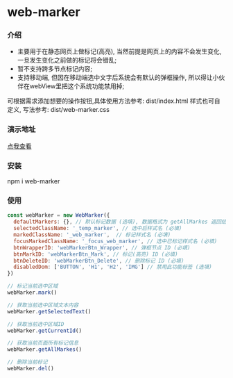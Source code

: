 # web-marker

### 介绍
* 主要用于在静态网页上做标记(高亮), 当然前提是网页上的内容不会发生变化, 一旦发生变化之前做的标记将会错乱;
* 暂不支持跨多节点标记内容;
* 支持移动端, 但因在移动端选中文字后系统会有默认的弹框操作, 所以得让小伙伴在webView里把这个系统功能禁用掉;

可根据需求添加想要的操作按钮,具体使用方法参考: dist/index.html
样式也可自定义, 写法参考: dist/web-marker.css

### 演示地址
[点我查看](http://180.76.54.31:83 "web-marker demo")


### 安装
npm i web-marker

### 使用
```javascript
const webMarker = new WebMarker({
  defaultMarkers: {}, // 默认标记数据 (选填), 数据格式为 getAllMarkes 返回结果
  selectedClassName: '_temp_marker', // 选中后样式名 (必填)
  markedClassName: '_web_marker',  // 标记样式名 (必填)
  focusMarkedClassName: '_focus_web_marker', // 选中已标记样式名 (必填)
  btnWrapperID: 'webMarkerBtn_Wrapper', // 弹框节点 ID (必填)
  btnMarkID: 'webMarkerBtn_Mark', // 标记(高亮) ID (必填)
  btnDeleteID: 'webMarkerBtn_Delete', // 删除标记 ID (必填)
  disabledDom: ['BUTTON', 'H1', 'H2', 'IMG'] // 禁用此功能标签 (选填)
})

// 标记当前选中区域
webMarker.mark()

// 获取当前选中区域文本内容
webMarker.getSelectedText()

// 获取当前选中区域ID
webMarker.getCurrentId()

// 获取当前页面所有标记信息
webMarker.getAllMarkes()

// 删除当前标记
webMarker.del()

```
